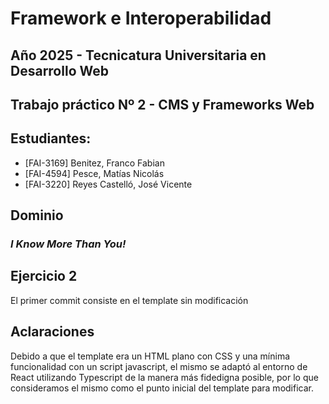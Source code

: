 # Framework e Interoperabilidad

## Año 2025 - Tecnicatura Universitaria en Desarrollo Web

## Trabajo práctico Nº 2 - CMS y Frameworks Web

## Estudiantes:

- [FAI-3169] Benitez, Franco Fabian
- [FAI-4594] Pesce, Matías Nicolás
- [FAI-3220] Reyes Castelló, José Vicente

## Dominio

<h3> <i> I Know More Than You! </i> </h3>


## Ejercicio 2

El primer commit consiste en el template sin modificación

## Aclaraciones

Debido a que el template era un HTML plano con CSS y una mínima funcionalidad con un script javascript, el mismo se adaptó al entorno de React utilizando Typescript de la manera más fidedigna posible, por lo que consideramos el mismo como el punto inicial del template para modificar.
